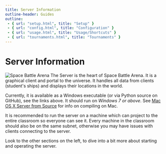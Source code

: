 ```yaml
---
title: Server Information
outline-header: Guides
outline:
 - { url: "setup.html", title: "Setup" }
 - { url: "config.html", title: "Configuration" }
 - { url: "usage.html", title: "Usage/Shortcuts" }
 - { url: "tournaments.html", title: "Tournaments" }
---
```


Server Information
============
<img src="@(Context.Settings[Keys.LinkRoot])/img/SpaceBattleArena.png" alt="Space Battle Arena" class="right"/>
The Server is the heart of Space Battle Arena.  It is a graphical client and portal to the universe.  It handles all data from clients (student's ships) and displays their locations in the world.

Currently, it is available as a Windows executable (or via Python source on GitHub), see the links above.  It should run on *Windows 7 or above*.  See [Mac OS X Server from Source](https://github.com/Mikeware/SpaceBattleArena/blob/master/SBA_Serv/README.md) for info on compiling on Mac.

It is recommended to run the server on a machine which can project to the entire classroom so everyone can see it.  Every machine in the classroom should also be on the same subnet, otherwise you may have issues with clients connecting to the server.

Look to the other sections on the left, to dive into a bit more about starting and operating the server.
